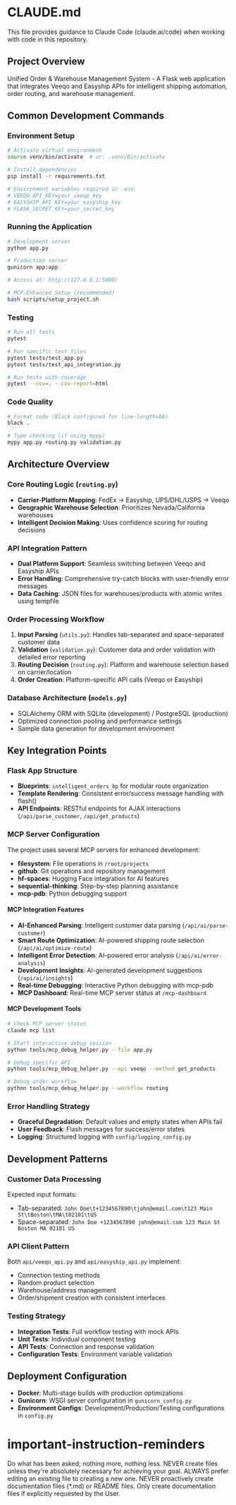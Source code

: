 # CLAUDE.md

This file provides guidance to Claude Code (claude.ai/code) when working with code in this repository.

## Project Overview
Unified Order & Warehouse Management System - A Flask web application that integrates Veeqo and Easyship APIs for intelligent shipping automation, order routing, and warehouse management.

## Common Development Commands

### Environment Setup
```bash
# Activate virtual environment
source venv/bin/activate  # or: .venv/bin/activate

# Install dependencies
pip install -r requirements.txt

# Environment variables required in .env:
# VEEQO_API_KEY=your_veeqo_key
# EASYSHIP_API_KEY=your_easyship_key
# FLASK_SECRET_KEY=your_secret_key
```

### Running the Application
```bash
# Development server
python app.py

# Production server
gunicorn app:app

# Access at: http://127.0.0.1:5000/

# MCP-Enhanced Setup (recommended)
bash scripts/setup_project.sh
```

### Testing
```bash
# Run all tests
pytest

# Run specific test files
pytest tests/test_app.py
pytest tests/test_api_integration.py

# Run tests with coverage
pytest --cov=. --cov-report=html
```

### Code Quality
```bash
# Format code (Black configured for line-length=88)
black .

# Type checking (if using mypy)
mypy app.py routing.py validation.py
```

## Architecture Overview

### Core Routing Logic (`routing.py`)
- **Carrier-Platform Mapping**: FedEx → Easyship, UPS/DHL/USPS → Veeqo
- **Geographic Warehouse Selection**: Prioritizes Nevada/California warehouses
- **Intelligent Decision Making**: Uses confidence scoring for routing decisions

### API Integration Pattern
- **Dual Platform Support**: Seamless switching between Veeqo and Easyship APIs
- **Error Handling**: Comprehensive try-catch blocks with user-friendly error messages
- **Data Caching**: JSON files for warehouses/products with atomic writes using tempfile

### Order Processing Workflow
1. **Input Parsing** (`utils.py`): Handles tab-separated and space-separated customer data
2. **Validation** (`validation.py`): Customer data and order validation with detailed error reporting
3. **Routing Decision** (`routing.py`): Platform and warehouse selection based on carrier/location
4. **Order Creation**: Platform-specific API calls (Veeqo or Easyship)

### Database Architecture (`models.py`)
- SQLAlchemy ORM with SQLite (development) / PostgreSQL (production)
- Optimized connection pooling and performance settings
- Sample data generation for development environment

## Key Integration Points

### Flask App Structure
- **Blueprints**: `intelligent_orders_bp` for modular route organization
- **Template Rendering**: Consistent error/success message handling with flash()
- **API Endpoints**: RESTful endpoints for AJAX interactions (`/api/parse_customer`, `/api/get_products`)

### MCP Server Configuration
The project uses several MCP servers for enhanced development:
- **filesystem**: File operations in `/root/projects`
- **github**: Git operations and repository management  
- **hf-spaces**: Hugging Face integration for AI features
- **sequential-thinking**: Step-by-step planning assistance
- **mcp-pdb**: Python debugging support

#### MCP Integration Features
- **AI-Enhanced Parsing**: Intelligent customer data parsing (`/api/ai/parse-customer`)
- **Smart Route Optimization**: AI-powered shipping route selection (`/api/ai/optimize-route`)
- **Intelligent Error Detection**: AI-powered error analysis (`/api/ai/error-analysis`)
- **Development Insights**: AI-generated development suggestions (`/api/ai/insights`)
- **Real-time Debugging**: Interactive Python debugging with mcp-pdb
- **MCP Dashboard**: Real-time MCP server status at `/mcp-dashboard`

#### MCP Development Tools
```bash
# Check MCP server status
claude mcp list

# Start interactive debug session
python tools/mcp_debug_helper.py --file app.py

# Debug specific API
python tools/mcp_debug_helper.py --api veeqo --method get_products

# Debug order workflow
python tools/mcp_debug_helper.py --workflow routing
```

### Error Handling Strategy
- **Graceful Degradation**: Default values and empty states when APIs fail
- **User Feedback**: Flash messages for success/error states
- **Logging**: Structured logging with `config/logging_config.py`

## Development Patterns

### Customer Data Processing
Expected input formats:
- Tab-separated: `John Doe\t+1234567890\tjohn@email.com\t123 Main St\tBoston\tMA\t02101\tUS`
- Space-separated: `John Doe +1234567890 john@email.com 123 Main St Boston MA 02101 US`

### API Client Pattern
Both `api/veeqo_api.py` and `api/easyship_api.py` implement:
- Connection testing methods
- Random product selection
- Warehouse/address management
- Order/shipment creation with consistent interfaces

### Testing Strategy
- **Integration Tests**: Full workflow testing with mock APIs
- **Unit Tests**: Individual component testing
- **API Tests**: Connection and response validation
- **Configuration Tests**: Environment variable validation

## Deployment Configuration
- **Docker**: Multi-stage builds with production optimizations
- **Gunicorn**: WSGI server configuration in `gunicorn_config.py`
- **Environment Configs**: Development/Production/Testing configurations in `config.py`

# important-instruction-reminders
Do what has been asked; nothing more, nothing less.
NEVER create files unless they're absolutely necessary for achieving your goal.
ALWAYS prefer editing an existing file to creating a new one.
NEVER proactively create documentation files (*.md) or README files. Only create documentation files if explicitly requested by the User.